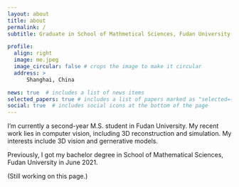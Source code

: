 ```yaml
---
layout: about
title: about
permalink: /
subtitle: Graduate in School of Mathmetical Sciences, Fudan University

profile:
  align: right
  image: me.jpeg
  image_circular: false # crops the image to make it circular
  address: >
      Shanghai, China

news: true  # includes a list of news items
selected_papers: true # includes a list of papers marked as "selected={true}"
social: true  # includes social icons at the bottom of the page
---
```


  I’m currently a second-year M.S. student in Fudan University. My recent work lies in computer vision, including 3D reconstruction and simulation. My interests include 3D vision and gernerative models.

  Previously, I got my bachelor degree in School of Mathematical Sciences, Fudan University in June 2021. 

(Still working on this page.)